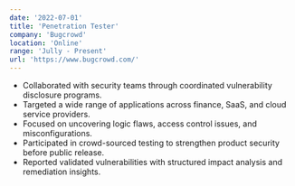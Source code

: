```yaml
---
date: '2022-07-01'
title: 'Penetration Tester'
company: 'Bugcrowd'
location: 'Online'
range: 'Jully - Present'
url: 'https://www.bugcrowd.com/'
---
```


- Collaborated with security teams through coordinated vulnerability disclosure programs.
- Targeted a wide range of applications across finance, SaaS, and cloud service providers.
- Focused on uncovering logic flaws, access control issues, and misconfigurations.
- Participated in crowd-sourced testing to strengthen product security before public release.
- Reported validated vulnerabilities with structured impact analysis and remediation insights.

